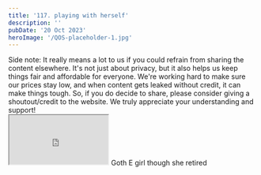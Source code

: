 ```yaml
---
title: '117. playing with herself'
description: ''
pubDate: '20 Oct 2023'
heroImage: '/QOS-placeholder-1.jpg'
---
```

<div class="video_paragraph_header"> Side note: It really means a lot to us if you could refrain from sharing the content elsewhere. It's not just about privacy, but it also helps us keep things fair and affordable for everyone. We're working hard to make sure our prices stay low, and when content gets leaked without credit, it can make things tough. So, if you do decide to share, please consider giving a shoutout/credit to the website. We truly appreciate your understanding and support!</div>

<iframe src="https://drive.google.com/file/d/1ArKsrK_LRScUd8-dT5Fiw3KB7DVhSjcm/preview" width="200" height="100" allow="autoplay" allowfullscreen="allowfullscreen"></iframe>
Goth E girl though she retired
<br>
<br>
<!---<a class="read_more" href="https://drive.google.com/file/d/15PHJUHMv9pxasv9_dM6CnjgGU--8V8Da/view?usp=sharing">Download</a>--->